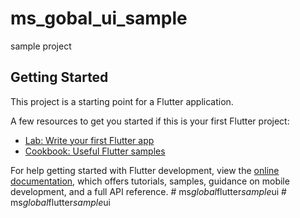# ms_gobal_ui_sample

sample project

## Getting Started

This project is a starting point for a Flutter application.

A few resources to get you started if this is your first Flutter project:

- [Lab: Write your first Flutter app](https://docs.flutter.dev/get-started/codelab)
- [Cookbook: Useful Flutter samples](https://docs.flutter.dev/cookbook)

For help getting started with Flutter development, view the
[online documentation](https://docs.flutter.dev/), which offers tutorials,
samples, guidance on mobile development, and a full API reference.
#   m s _ g l o b a l _ f l u t t e r _ s a m p l e _ u i  
 #   m s _ g l o b a l _ f l u t t e r _ s a m p l e _ u i  
 